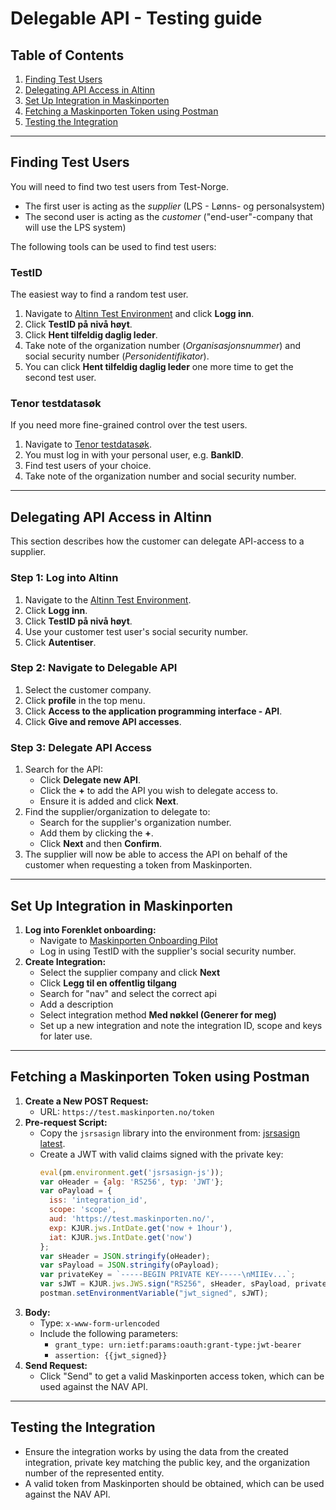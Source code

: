 # Delegable API - Testing guide

## Table of Contents
1. [Finding Test Users](#finding-test-users)
2. [Delegating API Access in Altinn](#delegating-api-access-in-altinn)
3. [Set Up Integration in Maskinporten](#set-up-integration-in-maskinporten)
3. [Fetching a Maskinporten Token using Postman](#fetching-a-maskinporten-token-using-postman)
4. [Testing the Integration](#testing-the-integration)

---

## Finding Test Users
You will need to find two test users from Test-Norge. 
* The first user is acting as the *supplier* (LPS - Lønns- og personalsystem)
* The second user is acting as the *customer* ("end-user"-company that will use the LPS system)

The following tools can be used to find test users:

### TestID
The easiest way to find a random test user.
1. Navigate to [Altinn Test Environment](https://tt02.altinn.no) and click **Logg inn**.
2. Click **TestID på nivå høyt**.
3. Click **Hent tilfeldig daglig leder**.
4. Take note of the organization number (*Organisasjonsnummer*) and social security number (*Personidentifikator*).
5. You can click **Hent tilfeldig daglig leder** one more time to get the second test user.

### Tenor testdatasøk
If you need more fine-grained control over the test users.
1. Navigate to [Tenor testdatasøk](https://testdata.skatteetaten.no/web/testnorge/soek/freg).
2. You must log in with your personal user, e.g. **BankID**.
3. Find test users of your choice.
4. Take note of the organization number and social security number.

---

## Delegating API Access in Altinn
This section describes how the customer can delegate API-access to a supplier.

### Step 1: Log into Altinn
1. Navigate to the [Altinn Test Environment](https://tt02.altinn.no).
2. Click **Logg inn**.
3. Click **TestID på nivå høyt**.
4. Use your customer test user's social security number.
5. Click **Autentiser**.

### Step 2: Navigate to Delegable API
1. Select the customer company.
2. Click **profile** in the top menu.
3. Click **Access to the application programming interface - API**.
4. Click **Give and remove API accesses**.

### Step 3: Delegate API Access
1. Search for the API:
    - Click **Delegate new API**.
    - Click the **+** to add the API you wish to delegate access to.
    - Ensure it is added and click **Next**.
2. Find the supplier/organization to delegate to:
    - Search for the supplier's organization number.
    - Add them by clicking the **+**.
    - Click **Next** and then **Confirm**.
3. The supplier will now be able to access the API on behalf of the customer when requesting a token from Maskinporten.

---

## Set Up Integration in Maskinporten
1. **Log into Forenklet onboarding:**
    - Navigate to [Maskinporten Onboarding Pilot](https://onboarding.test.maskinporten.no/)
    - Log in using TestID with the supplier's social security number.
2. **Create Integration:**
    - Select the supplier company and click **Next**
    - Click **Legg til en offentlig tilgang**
    - Search for "nav" and select the correct api
    - Add a description
    - Select integration method **Med nøkkel (Generer for meg)**
    - Set up a new integration and note the integration ID, scope and keys for later use.

---

## Fetching a Maskinporten Token using Postman
1. **Create a New POST Request:**
    - URL: `https://test.maskinporten.no/token`
2. **Pre-request Script:**
    - Copy the `jsrsasign` library into the environment from: [jsrsasign latest](http://kjur.github.io/jsrsasign/jsrsasign-latest-all-min.js).
    - Create a JWT with valid claims signed with the private key:
      ```javascript
      eval(pm.environment.get('jsrsasign-js'));
      var oHeader = {alg: 'RS256', typ: 'JWT'};
      var oPayload = {
        iss: 'integration_id',
        scope: 'scope',
        aud: 'https://test.maskinporten.no/',
        exp: KJUR.jws.IntDate.get('now + 1hour'),
        iat: KJUR.jws.IntDate.get('now')
      };
      var sHeader = JSON.stringify(oHeader);
      var sPayload = JSON.stringify(oPayload);
      var privateKey = `-----BEGIN PRIVATE KEY-----\nMIIEv...`;
      var sJWT = KJUR.jws.JWS.sign("RS256", sHeader, sPayload, privateKey);
      postman.setEnvironmentVariable("jwt_signed", sJWT);
      ```
3. **Body:**
    - Type: `x-www-form-urlencoded`
    - Include the following parameters:
        - `grant_type: urn:ietf:params:oauth:grant-type:jwt-bearer`
        - `assertion: {{jwt_signed}}`
4. **Send Request:**
    - Click "Send" to get a valid Maskinporten access token, which can be used against the NAV API.

---

## Testing the Integration

- Ensure the integration works by using the data from the created integration, private key matching the public key, and the organization number of the represented entity.
- A valid token from Maskinporten should be obtained, which can be used against the NAV API.
